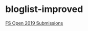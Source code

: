# bloglist-improved
 
[FS Open 2019 Submissions](https://github.com/jompero/fullstackopen2019-submissions)
